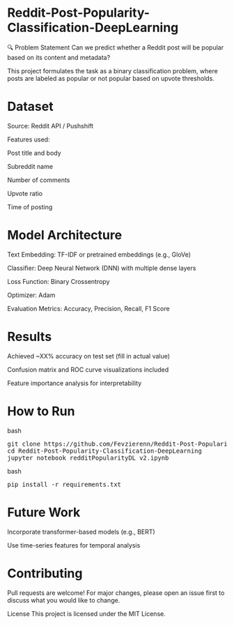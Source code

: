 # Reddit-Post-Popularity-Classification-DeepLearning
🔍 Problem Statement
Can we predict whether a Reddit post will be popular based on its content and metadata?

This project formulates the task as a binary classification problem, where posts are labeled as popular or not popular based on upvote thresholds.

# Dataset
Source: Reddit API / Pushshift

Features used:

Post title and body

Subreddit name

Number of comments

Upvote ratio

Time of posting

 # Model Architecture
Text Embedding: TF-IDF or pretrained embeddings (e.g., GloVe)

Classifier: Deep Neural Network (DNN) with multiple dense layers

Loss Function: Binary Crossentropy

Optimizer: Adam

Evaluation Metrics: Accuracy, Precision, Recall, F1 Score

#  Results
Achieved ~XX% accuracy on test set (fill in actual value)

Confusion matrix and ROC curve visualizations included

Feature importance analysis for interpretability

#  How to Run

bash
<pre>
git clone https://github.com/Fevzierenn/Reddit-Post-Popularity-Classification-DeepLearning.git
cd Reddit-Post-Popularity-Classification-DeepLearning
jupyter notebook redditPopularityDL_v2.ipynb
</pre>


bash
<pre>
pip install -r requirements.txt
</pre>

# Future Work
Incorporate transformer-based models (e.g., BERT)

Use time-series features for temporal analysis


#  Contributing
Pull requests are welcome! For major changes, please open an issue first to discuss what you would like to change.

 License
This project is licensed under the MIT License.
